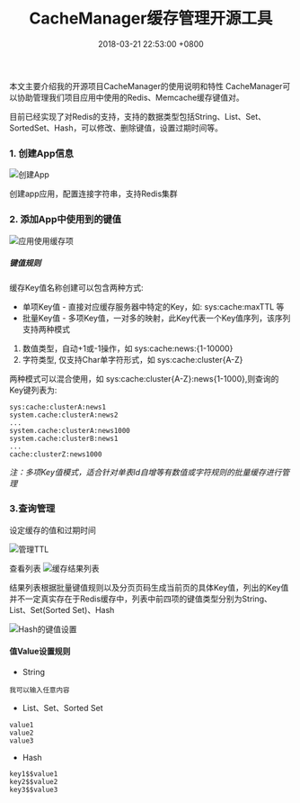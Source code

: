 ﻿---
layout: post
tId: 1803001
title: "CacheManager缓存管理开源工具"
date: 2018-03-21 22:53:00 +0800
categories: redis,架构,cache
codelang: html
desc: "最近使用cropper完成了项目中的图片上传功能，方便强大，是图片上传处理的一大利器"
---

本文主要介绍我的开源项目CacheManager的使用说明和特性
CacheManager可以协助管理我们项目应用中使用的Redis、Memcache缓存键值对。

目前已经实现了对Redis的支持，支持的数据类型包括String、List、Set、SortedSet、Hash，可以修改、删除键值，设置过期时间等。

### 1. 创建App信息
![创建App](//img-blog.csdn.net/20180321221325471?watermark/2/text/Ly9ibG9nLmNzZG4ubmV0L3dwZkxvdmU=/font/5a6L5L2T/fontsize/400/fill/I0JBQkFCMA==/dissolve/70)

创建app应用，配置连接字符串，支持Redis集群

### 2. 添加App中使用到的键值
![应用使用缓存项](//img-blog.csdn.net/20180321221302912?watermark/2/text/Ly9ibG9nLmNzZG4ubmV0L3dwZkxvdmU=/font/5a6L5L2T/fontsize/400/fill/I0JBQkFCMA==/dissolve/70)


##### 键值规则
缓存Key值名称创建可以包含两种方式:

- 单项Key值 - 直接对应缓存服务器中特定的Key，如: sys:cache:maxTTL 等
- 批量Key值 - 多项Key值，一对多的映射，此Key代表一个Key值序列，该序列支持两种模式
1. 数值类型，自动+1或-1操作，如 sys:cache:news:{1-10000}
2. 字符类型, 仅支持Char单字符形式，如 sys:cache:cluster{A-Z}

两种模式可以混合使用，如 sys:cache:cluster{A-Z}:news{1-1000},则查询的Key键列表为:

```
sys:cache:clusterA:news1
system.cache:clusterA:news2
...
system.cache:clusterA:news1000
system.cache:clusterB:news1
...
cache:clusterZ:news1000
```

*注：多项Key值模式，适合针对单表Id自增等有数值或字符规则的批量缓存进行管理*

### 3.查询管理

设定缓存的值和过期时间

![管理TTL](//img-blog.csdn.net/20180321222914489?watermark/2/text/Ly9ibG9nLmNzZG4ubmV0L3dwZkxvdmU=/font/5a6L5L2T/fontsize/400/fill/I0JBQkFCMA==/dissolve/70)

查看列表
![缓存结果列表](//img-blog.csdn.net/20180321223210160?watermark/2/text/Ly9ibG9nLmNzZG4ubmV0L3dwZkxvdmU=/font/5a6L5L2T/fontsize/400/fill/I0JBQkFCMA==/dissolve/70)

结果列表根据批量键值规则以及分页页码生成当前页的具体Key值，列出的Key值并不一定真实存在于Redis缓存中，列表中前四项的键值类型分别为String、List、Set(Sorted Set)、Hash

![Hash的键值设置](//img-blog.csdn.net/20180321223122806?watermark/2/text/Ly9ibG9nLmNzZG4ubmV0L3dwZkxvdmU=/font/5a6L5L2T/fontsize/400/fill/I0JBQkFCMA==/dissolve/70)

#### 值Value设置规则
- String 

```
我可以输入任意内容
```

- List、Set、Sorted Set

```
value1
value2
value3
```

- Hash

```
key1$$value1
key2$$value2
key3$$value3
```
